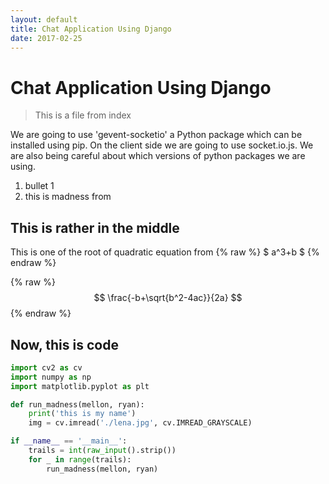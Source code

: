 ```yaml
---
layout: default
title: Chat Application Using Django
date: 2017-02-25
---
```


# [](#top)Chat Application Using Django

> This is a file from index

We are going to use 'gevent-socketio' a Python package which can be installed using pip. On the client side we are going to use socket.io.js. We are also being careful about which versions of python packages we are using.

1. bullet 1
2. this is madness from 

## [](#equation)This is rather in the middle

This is one of the root of quadratic equation from {% raw %} $ a^3+b $ {% endraw %}

{% raw %} $$ \frac{-b+\sqrt{b^2-4ac}}{2a} $$ {% endraw %}


## Now, this is code

```python
import cv2 as cv
import numpy as np
import matplotlib.pyplot as plt

def run_madness(mellon, ryan):
    print('this is my name')
    img = cv.imread('./lena.jpg', cv.IMREAD_GRAYSCALE)

if __name__ == '__main__':
    trails = int(raw_input().strip())
    for _ in range(trails):
        run_madness(mellon, ryan)

```